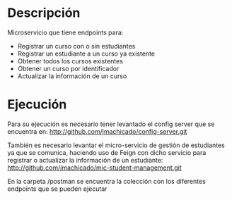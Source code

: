 # Descripción

Microservicio que tiene endpoints para:

* Registrar un curso con o sin estudiantes
* Registrar un estudiante a un curso ya existente
* Obtener todos los cursos existentes
* Obtener un curso por identificador
* Actualizar la información de un curso

# Ejecución

Para su ejecución es necesario tener levantado el config server que se encuentra en:
http://github.com/jmachicado/config-server.git

También es necesario levantar el micro-servicio de gestión de estudiantes ya que se comunica,
haciendo uso de Feign con dicho servicio para registrar o actualizar la información de un
estudiante:
http://github.com/jmachicado/mic-student-management.git

En la carpeta /postman se encuentra la colección con los diferentes endpoints que se pueden ejecutar